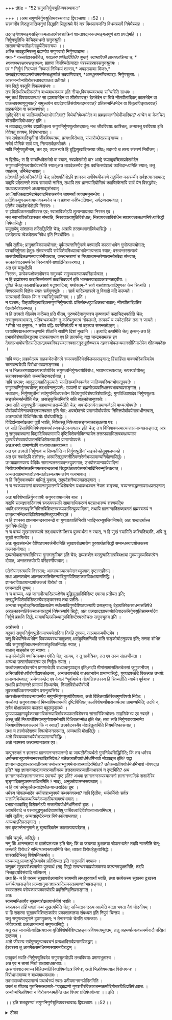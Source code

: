 +++
title = "52 सगुणनिर्गुणश्रुतिव्यवस्थावादः"

+++
।।अथ सगुणनिर्गुणश्रुतिव्यवस्थावादः द्विपञ्चाशः ।।52।।  
सत्त्वानीव विरुद्धजातिजनुषां सिद्धानि सिद्धाश्रमे वैरं यत्र मिथस्त्यजन्ति विधयस्सर्वे निषेधैस्सह ।  
  
तद्गङ्गेशयमङ्गसङ्गिकमलालक्ष्येश्वरप्रक्रियं शान्तावद्यमनन्तमङ्गलगुणं ब्रह्म प्रपद्येमहि ।।  
निर्गुणश्रुतिभिः केचिद्बाधन्ते सगुणश्रुतीः ।  
 तासामन्योन्यसौहार्दमाहुर्यतिवराश्रयाः ।।  
अस्ति तावदुपनिषत्सु ब्रह्मण्येव सगुणवादो निर्गुणवादश्च ।  
 यथा-* यस्सर्वज्ञस्सर्ववित्, *पराऽस्य शक्तिर्विविधैव श्रूयते, स्वाभाविकी ज्ञानबलक्रिया च, * सत्यकामस्सत्यसङ्कल्पः,* ब्रह्मणा विपश्चितेत्याद्याः परस्सहस्रास्सगुणश्रुतयः ।  
 एवं * निर्गुणं निरञ्जनं निष्कलं निष्क्रियं शान्तम्,* अपहतपाप्मा विजरः,* यत्तदद्रेश्यमग्राह्यमगोत्रमवर्णमचक्षुश्श्रोत्रं तदपाणिपादम्, *अस्थूलमनण्वित्याद्याः निर्गुणश्रुतयः ।  
 आसामन्योन्यविरोधस्तावदापाततः प्रतीयते ।  
 नच सिद्धे वस्तुनि विकल्पसंभवः ।  
 तत्र विरोधस्थिरीकरणेन बाध्यबाधकभाव इति नीचाः,विषयव्यवस्थया सन्धिरिति साधवः ।  
 ननु कथं विषयव्यवस्था? सा ह्याश्रयभेदेन वा शीतोष्णवत्? देशभेदेन वा चित्रे नीलपीतादिवत् कालभेदेन वा पाकजपरमाणुगुमवत्? समुच्चयेन वाप्रदेशवर्तिसंयोगतदभाववत्? प्रतिसम्बन्धिभेदेन वा पितृत्वपितृव्यत्ववत्? ग्राहकभेदेन वा रूपस्पर्शवत् ।  
 गृहीतृभेदेन वा जातिव्यवस्थितभोगादिवत्? विधेयनिषेध्यभेदेन वा ब्रह्महत्याग्नीषोमीयादिवत्? अन्येन वा केनचित् श्वेतपीतादिबोधवत्? इति ।  
 न तावदाद्यः;परमेव ब्रह्माधिकृत्य सगुणनिर्गुणश्रुत्योरुदयात्; नच जीवविषयाः काश्चित्, अन्यास्तु परविषया इति विवेक्तुं शक्यम्, विशेषाभावात् ।  
 नच सर्वज्ञत्वादिश्रुतीनां जीवविषयत्वम्, प्रत्यक्षविरोधात्, संसारोच्छेदप्रसङ्गाच्च ।  
 नचेदं यौगिकं सार्व यम्, नित्यसर्वज्ञत्वोक्तेः ।  
 नापि निर्गुणश्रुतीनाम्, तत एव; उपलभ्यते हि बुद्धिसुखादिमत्तया जीवः; तदभावे च तस्य संसरणं निर्बीजम् ।  
  
न द्वितीयः; स हि सम्बन्धिदेशभेदो वा स्यात्, स्वप्रदेशभेदो वा? आद्ये रूपाद्यवच्छिन्नप्रदेशभेदेन   
सगुणत्वनिर्गुणत्वयोर्व्यवस्थेति स्यात्;तत्र तावदेकस्यैव पुंसः क्वचित्सर्वज्ञत्वं क्वचिदान्ध्यमिति स्यात्; तत्तु व्याहतम्, धर्मिभेदाभावात् ।  
 प्रदेशवर्तिगुणोत्पत्तिवदेवेति चेन्न; प्रदेशवर्तिनोऽपि ज्ञानस्य सर्वविषयीकरणे तद्धर्मिणः कार्त्स्न्येन सर्वज्ञत्वानपायात्; यद्यपि प्रदेशान्तरे तस्य समवायो नास्ति, तथापि तत्र भ्रान्त्यादियोगित्वं क्वाचित्केनापि सार्व येन विरुद्धमेव; यथावत्प्रकाशमाने अध्यासाद्यसंभवात् ।  
 आैपाधिकब्रह्मभेदाभेदवादनिराकरणेन चायमर्थो व्यक्तमनुसन्धेयः ।  
 प्रादेशिकगुणसमवायाभावकथनेन च न ब्रह्मणः कश्चिदतिशयः, सर्वद्रव्यसमत्वात् ।  
 एतेनैव स्वप्रदेशभेदोऽपि निरस्तः ।  
 स ह्यौपाधिकस्तावन्निरस्त एव; स्वाभाविकोऽपि तुल्यन्यायतया निरस्त एव ।  
 नच स्वाभाविकोंऽशस्तत्र संभवति, निरवयवत्वश्रुतिविरोधात्; निरवयवत्वाविरोधेन सावयवत्वलक्षणनिषेध्यासिद्धौ निषेधासिद्धेः ।  
 समुदायेषु सांशतया तत्सिद्धिरिति चेन्न; अत्रापि तत्सम्भवात्तन्निषेधासिद्धेः ।  
 एकदेशस्य त्वेकदेशत्वनिषेध इति निरर्थोक्तिः ।  
  
नापि तृतीयः; प्रागुक्तविकल्पायोगात्; पूर्वमत्यन्तनिर्गुणत्वे पश्चादपि कारणाभावेन गुणोत्पत्ययोगात्; पश्चान्निर्गुणता हेतुतः संभवन्त्यपि सर्वविशेषमिथ्यात्वाभावेनात्यन्ताय स्यात्; वस्त्वन्तरसत्यत्वे तत्संयोगादिलक्षणस्यावर्जनीयत्वात्, वस्त्वन्तराणां च मिथ्यात्वमन्तरेणात्यन्तोच्छेदा संभवात्; सत्कार्यवादसमर्थनेन निरन्वयविनाशादिनिराकरणात् ।  
 अत एव चतुर्थोऽपि   
निरस्तः, प्रत्येकपक्षोक्तदोषस्य समुच्चये समुच्चयस्याप्यपरिहार्यत्वात् ।  
 न हि ब्रह्मांशस्य कदाचित्संसरणं कदाचिदपवर्ग इति भास्करयादवप्रकाशमताद्दवीयः ।  
 दूषितं चैतत् कालावच्छिन्नसार्व यदूषणादिना; यथोक्तम्-* सार्व यसर्वशक्त्यादिगुणकः केन सिध्यति ।  
 नेश्वरस्यापि विज्ञेयः स्वतः सर्वगुणश्रुतेः ।। सार्व यादिस्वतस्त्वे तु विवादो यदि कल्प्यते ।  
 सत्यत्वादौ विवादः किं न स्यान्निर्गुणवादिनाम् ।। इति ।  
 न पञ्चमः; पितृव्यपितृत्वादिवत्सगुणनिर्गुणत्वयोः प्रतिसंबन्ध्युपाधिकत्वाभावात्; नीलपीतादिवन्निर पेक्षत्वेनैवोपलम्भात् ।  
 न हि तत्त्वतो नीलमेव कञ्चित् प्रति पीतम्, पुरुषभेदेनानुष्णश्च कृष्णवर्त्मा कदाचिद्भवतीति चेन्न; तत्रानुष्णत्वाभावात्, प्रतिबन्धकबलेन तु कश्चिदुष्णत्वं नोपलभते, तत्कार्यं च स्फोटादिकं तदा न जायते ।  
 *शीतो भव हनूमतः, * तत्रैष वह्निः पवनेरितोऽपि न मां दहत्यत्र समन्ततोऽहम् ।  
 पश्यामिपद्मास्तरणास्तृणानि शीतानि सर्वाणि दिशां मुखानि ।। इत्यादि कथमिति चेत्; इत्थम्-तत्र हि   
प्रभावविशेषप्रतिबद्धतया दाहकत्वाभाव एव हि तात्पर्यम्; यद्वा चान्द्रमसमहस इव देवताप्रभावोपनीतसलिलाद्यवयवनिवहसंवलनवशादनुद्भूतौष्ण्यस्य दहनस्योपलभ्यमानशीतिमारोपेण शीतव्यपदेशः ।  
  
नापि षष्ठः; ग्राह्यभेदस्य ग्राहकभेदधीनत्वे रूपस्पर्शादिभेदविलयप्रसङ्गात्; हिंसाहिंसा वाक्ययोरेकस्मिन्नेव क्रतावन्वयेऽपि विरोधाभावप्रसङ्गाच्च ।  
 न च भिन्नकरणग्राह्यरूपस्पर्शयोरिव सगुणत्वनिर्गुणत्वयोविरोधः, भावाभावरूपत्वात्; रूपस्पर्शयोस्तु सहानवस्थानहेतोः कस्यचिदप्यदर्शनात् ।  
 नापि सप्तमः; आनुकूल्यप्रातिकूल्यादेः सप्रतिसम्बन्धिकत्वेन जातिव्यवस्थितभोगाद्युपपत्तेः ।  
 सगुणत्वनिर्गुणत्वयोस्तु तदभावेनानुपपत्तेः; उपपत्तौ वा ब्रह्मणोऽव्यवस्थितस्वभावत्वप्रसङ्गात् ।  
 नचाष्टमः; निर्गुणश्रुतीनां सर्वगुणनिषेधपरत्वेन विधेयगुणविशेषपरिशेषासिद्धेः; गुणविधिवशादेव निर्गुणश्रुतयः सङ्कोचमर्हन्तीति चेन्न; असङ्कुचितनिर्वाहे सति सङ्कोचानुपपत्तेः ।  
 तथा सति सगुणश्रुतीनामप्रामाण्यं प्रसज्येतेति चेन्न; अपच्छेदनयेन प्रमाणत्वेऽपि बाध्यत्वोपपत्तेः ।  
 पौर्वापर्यायोगेनापच्छेदनयानवतार इति चेन्न; अपच्छेदनये प्रमाणपौर्वापर्यस्य निमित्तपौर्वापर्यमात्राधीनत्वात्, अत्राप्यर्थतो विधिनिषेधयोः पौर्वापर्यसिद्धेः ।  
 विदिर्ह्यन्यानपेक्षतया पूर्वो भवति, निषेधस्तु निषेध्यप्रसङ्गसाकाङ्क्षतया परः ।  
 एवं सति हिंसाविधिनिषेधवाक्ययोरप्यपच्छेदनयावतार इति चेन्न; तत्र विधिवाक्यस्यात्यन्ताप्रामाण्यप्रसङ्गात्; अत्र तु सगुणवाक्यानां विद्यादिविषयाणामपि दृष्टिविशेषणोक्तिन्यायेन तत्तत्फलाभिलाषबम्भ्रम्यमाण पुरुषविशेषवषयोपासनविधिशेषतयाऽपि प्रामाण्योपपत्तेः ।  
 अतःउभयोः प्रामाण्येऽपि बाध्यबाधकव्यवस्था ।  
 अत एव तत्त्वतो निर्गुणत्वं च सिध्यतीति न निर्गुणश्रुतीनां सङ्कोचहेतुमुपलभामहे ।  
 अत एव नवमोऽपि दत्तोत्तरः; अस्मत्सिद्धान्तनीतिमन्तरेणोभयप्रामाण्यनिर्वहणासिद्धेः ।  
 उभयाप्रामाण्यस्य वैदिकैः सामान्यतस्तावदनभ्युपगमात्; उभयोरप्यान्यपर्यवादिनां निरीश्वरमीमांसकनिगमतरुवन्दकानां सिद्धार्थतात्पर्यसमर्थनादिभिरुन्मूलितत्वात् ।  
 अन्यतराप्रामाण्यपक्षेऽप्यन्ततोऽस्मन्नयमन्तरेण गत्यभावात् ।  
 न हि निर्गुणवाक्यमेव बाधितुं युक्तम्, तदुपदेशनैष्फल्यप्रसङ्गात् ।  
 न च स्वरूपपराणां वाक्यानामुपासनविधिशेषत्वेन यथाकथञ्चन नेयता शङ्क्या, त्रय्यन्तराद्धान्तापराधप्रसङ्गात् ।  
 अतः पारिशेष्यान्निर्गुणवाक्यैः सगुणवाक्यानामेव बाधः ।  
 यद्यपि सत्यज्ञानादिवाक्यं स्वरूपपरमपि सामानाधिकरण्यं पदसाधारण्यं शरणयद्भिः भवद्भिस्तत्तत्प्रवृत्तिनिमित्तविशिष्टस्वरूपपरमित्युपपादितम्, तथापि ज्ञानान्दादिशब्दावगतं ब्रह्मस्वरूपं न   
ज्ञातृत्वानन्दित्वादिविशेषसहमित्युपपनीपद्यते ।  
 न हि ज्ञानस्य ज्ञानमानन्दस्यानन्दो वा गुणपक्षपातिभिरपि भवद्भिरभ्युपजिगमिष्यते; अतः शब्दादर्थाच्च गुणनिषेधसिद्धिः ।  
 न च वाच्यं सुखमात्ररूपत्वे तद्भावापत्तेर्मोक्षस्य पुरुषार्थता न स्यात्, न हि सुखं स्यामिति कश्चिदिच्छति, अपि तु सुखी स्यामित्येव ।  
 अतः सुखसंबन्धेन वैशिष्ट्यमवर्जनीयमिति सुखापरोक्षमात्रेण पुरुषार्थतासिद्धौ सम्बन्धस्याप्रयोजकस्य कल्पनायोगात् ।  
 द्रव्यत्वोपादानत्वादिभिस्स गुणत्मनुमीयत इति चेन्न; द्रव्यशब्देन वस्तुत्वादिमात्रविवक्षायां मुख्यामुख्यविकल्पेन दोषात्, अन्ततस्तयोरपि परिहरणीयत्वात् ।  
  
एतेनोपादनत्वमपि निरस्तम्; आत्मत्वमप्यात्मभेदानभ्युपगात् दृष्टान्तहीनम् ।  
 तथा आत्मशब्देन आत्मत्वजातिचैतन्यादिगुणविशिष्टाकारविवक्षायामसिद्धिः ।  
 ज्ञानत्वविवक्षायामप्रयोजकत्वं विरोधो वा ।  
 एवमन्यदपि दूष्यम् ।  
 न च वाच्यम्, अहं जानामीत्यादिप्रत्यक्षेणैव बुद्धिसुखादिविशिष्ट एवात्मा प्रतीयत इति; तत्तद्धृत्तिविशेषविशिष्टस्यैवाहङ्कारस्य तथा प्रतीतेः ।  
 अन्यथा स्थूलोऽहमित्यादिप्रत्यक्षेण स्थौल्यादिगुणवैशिष्ट्यस्यापि प्रसङ्गात्; देहव्यतिरेकसाधनात्तन्निषेधे अहङ्कारव्यतिरेकसाधनात्तद्धर्म निषेधस्यापि सिद्धेः; अतः प्रत्यक्षाद्यप्राप्तार्थप्रतिपादकनिर्गुणश्रुतिसामर्थ्यादेव निर्गुणे ब्रह्मणि सिद्धे, मायावच्छिन्नमिथ्यागुणविशिष्टेश्वरगोचराः सगुणश्रुतय इति ।  
  
अत्रोच्यते ।  
 यदुक्तं सगुणनिर्गुणश्रुतीनामाश्रयभेदादिना निर्वाहे दूषणम्, तदस्माकमपीष्टमेव ।  
 यत्तु विधेयनिषेध्यभेदेन विषयव्यवस्थायामुक्तम् असंकुचितनिर्वाहे सति सङ्कोचोऽनुपपन्न इति; तत्तदा शोभेत यदि सगुणश्रुतिबाधमन्तरेणासंकुचितनिर्वाहः स्यात् ।  
 बाधात् सङ्कोच एव न्याय्यः ।  
 सङ्कोचोऽपि क्वाचित्कबाध एवेति चेत्; सत्यम्, न तु सार्वत्रिकः, तत एव तस्य संग्रहणीयता ।  
 अन्यथा उत्सर्गापवादनय एव निर्मूलः स्यात् ।  
 यच्चोक्तमपच्छेदनयेन प्रमाणत्वेऽपि बाध्यत्वमुपपद्यत इति;तदपि मीमांसामांसलितचेतसां जुगुप्सनीयम् ।  
 अनियतविरोधपौर्वापर्येह्यपच्छेदनयः, अन्यतरापच्छेदे बाधकाभावेन प्रामाण्यसिद्धेः, युगपदपच्छेदे विकल्पत उभयोः प्रामाण्यसंभवात्; क्रमेणापच्छेद एव केवलं *पूर्वाबाधेन नोत्पत्तिरुत्तरस्य हि सिध्यतीति न्यायेन पूर्वबाधः ।  
 तथापि प्रयोगान्तरे प्रामाण्यं सिध्यत्येव, नियतविरोधपौर्वापर्ये   
तूपक्रमाधिकरणन्यायेन परानुत्पत्तिरेव ।  
 ततश्चोत्सर्गापवादन्यायस्यैव सगुणनिर्गुणश्रुत्योर्विषयता, अतो विहितव्यतिरिक्तगुणविषयो निषेधः ।  
 यच्चोक्तं सगुणवाक्यानां मिथ्याविषयाणमपि दृष्टिविधिवत् फलविशेषार्थोपासनार्थतया प्रामाण्यमिति; तदपि न, तत्रैव मोक्षाख्यस्य फलस्य बहुलमुपलब्धेः ।  
 पुण्यपापप्रहाणपूर्वकस्वाभाविकरूपाविर्भावरूपफलविशेषस्य सांसारिकित्वोक्तः साहसिकेभ्य एव स्वदते ।  
 अस्तु तर्हि मिथ्यार्थविषयसगुणोपासनेनापि विधिबलान्मोक्ष इति चेन्न; तथा सति निर्गुणवाक्यानामेव मिथ्यार्थविषयत्वकल्पनं किं न स्यात्? तत्त्ववेदनस्यैव मोक्षहेतुत्वमिति नियमनिष्कासनात् ।  
 तथा च तत्त्वोपदेशश्च निष्प्रयोजनस्स्यात्, अन्यथापि मोक्षसिद्धेः ।  
 अतो विषयव्यवस्थयैवोभयप्रामाण्यसिद्धिः ।  
 अतो नवमस्य कल्पस्यानवतार एव।  
  
यत्पुनरुक्तं न ज्ञानस्य ज्ञानमानन्दस्यानन्दो वा जाघटीतीत्यर्थतो गुणनिषेधसिद्धिरिति; किं तत्र धर्मस्य धर्मान्तराभ्युपगमेनानवस्थादिरभिप्रेतः? उतैकजातीययोर्धर्मधर्मिभावो नोपपद्यत इति? यद्वा ज्ञानानन्दाद्यवान्तरजातीयस्य धर्मान्तराभ्युपगमेनानवस्थादिरभिप्रेतः? उतैकजातीययोर्धर्मधर्मिभावो नोपपद्यत इति? यद्वा ज्ञानानन्दाद्यवान्तरजातीयस्य तत्तदवान्तरजातीयाधारत्वं न दृष्टमिति? अथ ज्ञानानन्दयोरज्ञानानन्दरूप एवाश्रयो दृष्ट इति? अथवा ज्ञानानन्दरूपस्यात्मनो ज्ञानानन्दादिकं शशादेरिव श्रृङ्गादिकमुपलम्भबाधितमिति ? नाद्यः, अनुक्तोपालम्भरूपत्वात् ।  
 न हि वयं धर्मभूतचैतन्यादेश्चैतन्यान्तरादिकं ब्रूमः ।  
 धर्मस्य चोपलम्भादेव धर्मान्तराभ्युपगमे कथमनवस्था? नापि द्वितीयः, धर्मधर्मिणोः सर्वत्र सत्तादिभिर्यथाकथञ्चिदेकजातीयत्वावश्यंभावात् ।  
 प्रभाप्रभावदादिषु विशेषतोऽपि सजातीययोर्धर्मधर्मिभावो दृष्टः ।  
 अवयविवादे च परमाणुद्धणुकादिष्वाश्रयिषु पार्थिवत्वादिविशेषसाजात्यमिष्टम् ।  
 नापि तृतीयः; अन्यत्रादृष्टेरन्यत्र निषेधकत्वाभावात् ।  
 अन्यथाऽतिप्रसङ्गात् ।  
 तत्र दृष्टान्तेनानुमाने तु श्रुत्यादिबलेन कालात्ययापदेशत् ।  
  
नापि चतुर्थः, असिद्धेः ।  
 ननु किं आनन्दतया च ज्ञातोपलभ्यत इति चेत्; किं वा जडतया दुःखतया चोपलभ्यते? तदपि नास्तीति चेत्; कस्तर्हि विरोधः? सन्दिग्धस्वरूपत्वमिति चेन्न; तावता विरोधहेतुत्वासिद्धेः ।  
 शास्त्रादिभिस्तु विशेषनिष्कर्षात् ।  
 पञ्चमस्तु प्रत्यक्षश्रुतिभ्यामेव प्रतिक्षिप्यत इति नानुपपत्तिं पश्यामः ।  
 यत्तूक्तं सुखापरोक्ष्यमात्रेण पुरुषार्थ (ता) सिद्धौ सम्बन्धस्याप्रयोजकस्य कल्पनमयुक्तमिति; तदपि निजहृदयविसंवादि जल्पितम् ।  
 तथा हि- न हि परस्य सुखापरोक्ष्यमात्रेण स्वयमपि लब्धपुरुषार्थो भवति, तथा सत्येकस्य सुखस्य दुःखस्य सर्वार्थत्वप्रसङ्गेन प्रत्यक्षानुमानशास्त्रादिसमस्तप्रमाणक्षोभप्रसङ्गात् ।  
 स्वरसतश्च परोपकारापकारयोरपि प्रवृत्तिनिवृत्तिप्रसङ्गात् ।  
 अतः   
स्वसम्बन्धितयैव सुखमपरोक्षतयार्थनीयं भवति ।  
 स्वरूपस्य तर्हि भवतां कथं सुखत्वमिति चेत्; सच्चिदानन्दरूप आत्मेति वदता भवता नैवं चोदनीयम् ।  
 स हि सदात्मा सुखत्वविशिष्टाकारेण प्रकाशात्मतया संबध्यत इति निपुणं चिन्तय ।  
 यत्तु सगुणत्वानुमाने दूषणमुक्तम्; न तेनास्माकं चेतसि चमत्कारः ।  
 जीवेश्वरयोः प्रत्यक्षागमाभ्यां सगुणत्वसिद्धेः ।  
 यत्तु अहं जानामीत्यादिप्रत्यक्षस्य वृत्तिविशेषविशिष्टाहङ्कारविषयत्वमुक्तम्, तत्तु अहमर्थात्मत्वसमर्थनादौ परिहृतं द्रष्टव्यम् ।  
 अतो जीवस्य सर्वगुणशून्यत्ववचनं प्रत्यक्षादिसर्वप्रमाणविरुद्धम् ।  
ईश्वरस्य तु आगमैकसमधिगम्यस्यागमविरुद्धम् ।  
  
एतदुक्तं भवति-निर्गुणश्रुतिवदेव सगुणश्रुतयोऽपि तत्त्वविषयाः प्रमाणभूताश्च ।  
 अत एव न तासां मिथो बाध्यबाधकभावः ।  
 उत्सर्गापवादनयाच्च विहितव्यतिरिक्तविषयोऽत्र निषेधः, अतो भिन्नविषयत्वान्न विरोधगन्धः ।  
 विरोधाभावाच्च न बाध्यबाधकभावः ।  
 तदभावाच्चोभयप्रामाण्यं यथार्थरूपं स्वतः प्रतीयमानमनपोदितमिति ।  
 उक्तं च श्रीवरद गुरुभिस्तत्त्वसारे-*यद्ब्रह्मणो गुणशरीरविकारजन्मकर्मादिगोचरविधिप्रतिषेधवाचः ।  
 अन्योन्यभिन्नविषया न विरोधगन्धमर्हन्ति तन्न विधयः प्रतिषेधबोध्याः ।। इति ।  
  
।। इति शतदूषण्यां सगुणनिगुर्णश्रुतिव्यवस्थावादः द्विपञ्चाशः ।।52।।

<details><summary>टीका</summary>


</details>

